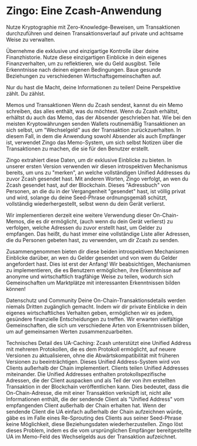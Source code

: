 # Zingo: Eine Zcash-Anwendung

Nutze Kryptographie mit Zero-Knowledge-Beweisen, um Transaktionen durchzuführen und deinen Transaktionsverlauf auf private und achtsame Weise zu verwalten.

Übernehme die exklusive und einzigartige Kontrolle über deine Finanzhistorie. Nutze diese einzigartigen Einblicke in dein eigenes Finanzverhalten, um zu reflektieren, wie du Geld ausgibst. Teile Erkenntnisse nach deinen eigenen Bedingungen. Baue gesunde Beziehungen zu verschiedenen Wirtschaftsgemeinschaften auf.

Nur du hast die Macht, deine Informationen zu teilen! Deine Perspektive zählt. Du zählst.

Memos und Transaktionen
Wenn du Zcash sendest, kannst du ein Memo schreiben, das alles enthält, was du möchtest. Wenn du Zcash erhältst, erhältst du auch das Memo, das der Absender geschrieben hat. Wie bei den meisten Kryptowährungen senden Wallets routinemäßig Transaktionen an sich selbst, um "Wechselgeld" aus der Transaktion zurückzuerhalten. In diesem Fall, in dem die Anwendung sowohl Absender als auch Empfänger ist, verwendet Zingo das Memo-System, um sich selbst Notizen über die Transaktionen zu machen, die sie für den Benutzer erstellt.

Zingo extrahiert diese Daten, um dir exklusive Einblicke zu bieten. In unserer ersten Version verwenden wir diesen introspektiven Mechanismus bereits, um uns zu "merken", an welche vollständigen Unified Addresses du zuvor Zcash gesendet hast. Mit anderen Worten, Zingo verfolgt, an wen du Zcash gesendet hast, auf der Blockchain. Dieses "Adressbuch" von Personen, an die du in der Vergangenheit "gesendet" hast, ist völlig privat und wird, solange du deine Seed-Phrase ordnungsgemäß schützt, vollständig wiederhergestellt, selbst wenn du dein Gerät verlierst.

Wir implementieren derzeit eine weitere Verwendung dieser On-Chain-Memos, die es dir ermöglicht, (auch wenn du dein Gerät verlierst) zu verfolgen, welche Adressen du zuvor erstellt hast, um Gelder zu empfangen. Das heißt, du hast immer eine vollständige Liste aller Adressen, die du Personen gebeten hast, zu verwenden, um dir Zcash zu senden.

Zusammengenommen bieten dir diese beiden introspektiven Mechanismen Einblicke darüber, an wen du Gelder gesendet und von wem du Gelder angefordert hast. Dies ist erst der Anfang! Wir beabsichtigen, Mechanismen zu implementieren, die es Benutzern ermöglichen, ihre Erkenntnisse auf anonyme und wirtschaftlich tragfähige Weise zu teilen, wodurch sich Gemeinschaften um Marktplätze mit interessanten Erkenntnissen bilden können!

Datenschutz und Community
Deine On-Chain-Transaktionsdetails werden niemals Dritten zugänglich gemacht. Indem wir dir private Einblicke in dein eigenes wirtschaftliches Verhalten geben, ermöglichen wir es jedem, gesündere finanzielle Entscheidungen zu treffen. Wir erwarten vielfältige Gemeinschaften, die sich um verschiedene Arten von Erkenntnissen bilden, um auf gemeinsamen Werten zusammenzuarbeiten.

Technisches Detail des UA-Caching:
Zcash unterstützt eine Unified Address mit mehreren Protokollen, die es dem Protokoll ermöglicht, auf neuere Versionen zu aktualisieren, ohne die Abwärtskompatibilität mit früheren Versionen zu beeinträchtigen. Dieses Unified Address-System wird von Clients außerhalb der Chain implementiert. Clients teilen Unified Addresses miteinander. Die Unified Addresses enthalten protokollspezifische Adressen, die der Client auspacken und als Teil der von ihm erstellten Transaktion in der Blockchain veröffentlichen kann. Dies bedeutet, dass die On-Chain-Adresse, die mit einer Transaktion verknüpft ist, nicht alle Informationen enthält, die der sendende Client als "Unified Address" vom empfangenden Client außerhalb der Chain erhalten hat. Wenn der sendende Client die UA einfach außerhalb der Chain aufzeichnen würde, gäbe es im Falle eines Re-Sprouting des Clients aus seiner Seed-Phrase keine Möglichkeit, diese Beziehungsdaten wiederherzustellen. Zingo löst dieses Problem, indem es die vom ursprünglichen Empfänger bereitgestellte UA im Memo-Feld des Wechselgelds aus der Transaktion aufzeichnet.